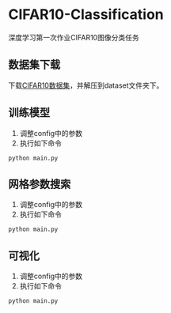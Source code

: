 # CIFAR10-Classification
深度学习第一次作业CIFAR10图像分类任务

## 数据集下载
下载[CIFAR10数据集](https://www.cs.toronto.edu/~kriz/cifar-10-python.tar.gz)，并解压到dataset文件夹下。

## 训练模型
1. 调整config中的参数
2. 执行如下命令
```
python main.py
```

## 网格参数搜索
1. 调整config中的参数
2. 执行如下命令
```
python main.py
```

## 可视化
1. 调整config中的参数
2. 执行如下命令
```
python main.py
```